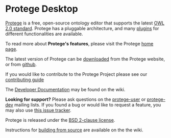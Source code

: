 # Protege Desktop

[Protege](https://protege.stanford.edu) is a free, open-source ontology editor that supports the latest [OWL 2.0 standard](http://www.w3.org/TR/owl2-overview/). Protege has a pluggable architecture, and many [plugins](https://protegewiki.stanford.edu/wiki/Protege_Plugin_Library) for different functionalities are available.

To read more about **Protege's features**, please visit the Protege [home page](https://protege.stanford.edu).

The latest version of Protege can be [downloaded](https://protege.stanford.edu/software.php#desktop-protege) from the Protege website, or from [github](https://github.com/protegeproject/protege-distribution/releases).

If you would like to contribute to the Protege Project please see our [contributing guide](https://github.com/protegeproject/protege/blob/master/CONTRIBUTING.md)

The [Developer Documentation](https://github.com/protegeproject/protege/wiki/Developer-Documentation) may be found on the wiki.

**Looking for support?** Please ask questions on the [protege-user](https://protege.stanford.edu/support.php) or [protege-dev](https://protege.stanford.edu/support.php) mailing lists. If you found a bug or would like to request a feature, you may also use [this issue tracker](https://github.com/protegeproject/protege/issues).

Protege is released under the [BSD 2-clause license](https://raw.githubusercontent.com/protegeproject/protege/master/license.txt).

Instructions for [building from source](https://github.com/protegeproject/protege/wiki/Building-from-Source) are available on the the wiki.
